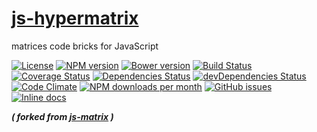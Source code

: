 [js-hypermatrix](http://make-github-pseudonymous-again.github.io/js-hypermatrix)
==

matrices code bricks for JavaScript

[![License](https://img.shields.io/github/license/aureooms/js-hypermatrix.svg?style=flat)](https://raw.githubusercontent.com/aureooms/js-hypermatrix/master/LICENSE)
[![NPM version](https://img.shields.io/npm/v/@aureooms/js-hypermatrix.svg?style=flat)](https://www.npmjs.org/package/@aureooms/js-hypermatrix)
[![Bower version](https://img.shields.io/bower/v/@aureooms/js-hypermatrix.svg?style=flat)](http://bower.io/search/?q=@aureooms/js-hypermatrix)
[![Build Status](https://img.shields.io/travis/aureooms/js-hypermatrix.svg?style=flat)](https://travis-ci.org/aureooms/js-hypermatrix)
[![Coverage Status](https://img.shields.io/coveralls/aureooms/js-hypermatrix.svg?style=flat)](https://coveralls.io/r/aureooms/js-hypermatrix)
[![Dependencies Status](https://img.shields.io/david/aureooms/js-hypermatrix.svg?style=flat)](https://david-dm.org/aureooms/js-hypermatrix#info=dependencies)
[![devDependencies Status](https://img.shields.io/david/dev/aureooms/js-hypermatrix.svg?style=flat)](https://david-dm.org/aureooms/js-hypermatrix#info=devDependencies)
[![Code Climate](https://img.shields.io/codeclimate/github/aureooms/js-hypermatrix.svg?style=flat)](https://codeclimate.com/github/aureooms/js-hypermatrix)
[![NPM downloads per month](https://img.shields.io/npm/dm/@aureooms/js-hypermatrix.svg?style=flat)](https://www.npmjs.org/package/@aureooms/js-hypermatrix)
[![GitHub issues](https://img.shields.io/github/issues/aureooms/js-hypermatrix.svg?style=flat)](https://github.com/aureooms/js-hypermatrix/issues)
[![Inline docs](http://inch-ci.org/github/aureooms/js-hypermatrix.svg?branch=master&style=shields)](http://inch-ci.org/github/aureooms/js-hypermatrix)

***( forked from [js-matrix](https://github.com/aureooms/js-matrix) )***
